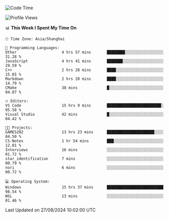 <!--START_SECTION:waka-->
![Code Time](http://img.shields.io/badge/Code%20Time-1%2C926%20hrs%2041%20mins-blue)

![Profile Views](http://img.shields.io/badge/Profile%20Views-6-blue)

📊 **This Week I Spent My Time On** 

```text
🕑︎ Time Zone: Asia/Shanghai

💬 Programming Languages: 
Other                    4 hrs 57 mins       ████████░░░░░░░░░░░░░░░░░   31.28 % 
JavaScript               4 hrs 41 mins       ███████░░░░░░░░░░░░░░░░░░   29.59 % 
C++                      2 hrs 28 mins       ████░░░░░░░░░░░░░░░░░░░░░   15.65 % 
Markdown                 2 hrs 20 mins       ████░░░░░░░░░░░░░░░░░░░░░   14.79 % 
CMake                    38 mins             █░░░░░░░░░░░░░░░░░░░░░░░░   04.07 % 

🔥 Editors: 
VS Code                  15 hrs 9 mins       ████████████████████████░   95.58 % 
Visual Studio            42 mins             █░░░░░░░░░░░░░░░░░░░░░░░░   04.42 % 

🐱‍💻 Projects: 
GAMES202                 13 hrs 23 mins      █████████████████████░░░░   84.50 % 
CS-Notes                 1 hr 54 mins        ███░░░░░░░░░░░░░░░░░░░░░░   12.01 % 
Interviews               16 mins             ░░░░░░░░░░░░░░░░░░░░░░░░░   01.72 % 
star_identification      7 mins              ░░░░░░░░░░░░░░░░░░░░░░░░░   00.79 % 
nori                     6 mins              ░░░░░░░░░░░░░░░░░░░░░░░░░   00.72 % 

💻 Operating System: 
Windows                  15 hrs 37 mins      █████████████████████████   98.54 % 
WSL                      13 mins             ░░░░░░░░░░░░░░░░░░░░░░░░░   01.46 % 
```


 Last Updated on 27/08/2024 10:02:00 UTC
<!--END_SECTION:waka-->